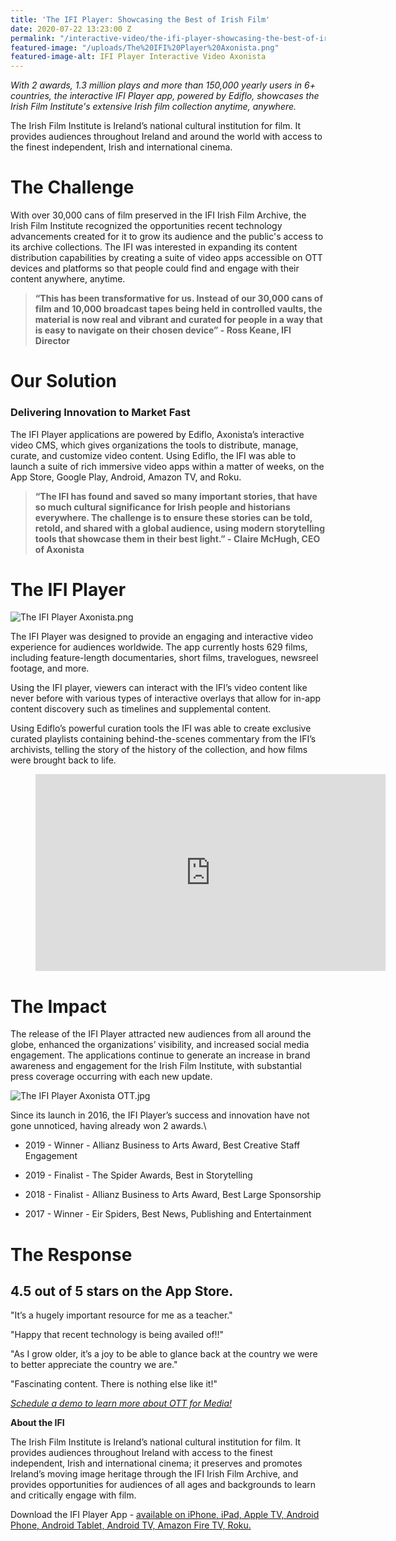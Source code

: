 ```yaml
---
title: 'The IFI Player: Showcasing the Best of Irish Film'
date: 2020-07-22 13:23:00 Z
permalink: "/interactive-video/the-ifi-player-showcasing-the-best-of-irish-film/"
featured-image: "/uploads/The%20IFI%20Player%20Axonista.png"
featured-image-alt: IFI Player Interactive Video Axonista
---
```


*With 2 awards, 1.3 million plays and more than 150,000 yearly users in 6\+ countries, the interactive IFI Player app, powered by Ediflo, showcases the Irish Film Institute's extensive Irish film collection anytime, anywhere.*

The Irish Film Institute is Ireland’s national cultural institution for film. It provides audiences throughout Ireland and around the world with access to the finest independent, Irish and international cinema.

# The Challenge

With over 30,000 cans of film preserved in the IFI Irish Film Archive, the Irish Film Institute recognized the opportunities recent technology advancements created for it to grow its audience and the public's access to its archive collections. The IFI was interested in expanding its content distribution capabilities by creating a suite of video apps accessible on OTT devices and platforms so that people could find and engage with their content anywhere, anytime.

> **“This has been transformative for us. Instead of our 30,000 cans of film and 10,000 broadcast tapes being held in controlled vaults, the material is now real and vibrant and curated for people in a way that is easy to navigate on their chosen device” - Ross Keane, IFI Director**

# Our Solution

### Delivering Innovation to Market Fast

The IFI Player applications are powered by Ediflo, Axonista’s interactive video CMS, which gives organizations the tools to distribute, manage, curate, and customize video content. Using Ediflo, the IFI was able to launch a suite of rich immersive video apps within a matter of weeks, on the App Store, Google Play, Android, Amazon TV, and Roku.

> **“The IFI has found and saved so many important stories, that have so much cultural significance for Irish people and historians everywhere. The challenge is to ensure these stories can be told, retold, and shared with a global audience, using modern storytelling tools that showcase them in their best light.” - Claire McHugh, CEO of Axonista**

# The IFI Player

![The IFI Player Axonista.png](/uploads/The%20IFI%20Player%20Axonista.png)

The IFI Player was designed to provide an engaging and interactive video experience for audiences worldwide. The app currently hosts 629 films, including feature-length documentaries, short films, travelogues, newsreel footage, and more.

Using the IFI player, viewers can interact with the IFI’s video content like never before with various types of interactive overlays that allow for in-app content discovery such as timelines and supplemental content.

Using Ediflo’s powerful curation tools the IFI was able to create exclusive curated playlists containing behind-the-scenes commentary from the IFI’s archivists, telling the story of the history of the collection, and how films were brought back to life.

<figure class="video_container">
<iframe width="560" height="315" src="https://www.youtube.com/embed/WUWSFkCCwPI" frameborder="0" allow="accelerometer; autoplay; encrypted-media; gyroscope; picture-in-picture" allowfullscreen></iframe>
</figure>

# The Impact

The release of the IFI Player attracted new audiences from all around the globe, enhanced the organizations’ visibility, and increased social media engagement. The applications continue to generate an increase in brand awareness and engagement for the Irish Film Institute, with substantial press coverage occurring with each new update.

![The IFI Player Axonista OTT.jpg](/uploads/The%20IFI%20Player%20Axonista%20OTT.jpg)

Since its launch in 2016, the IFI Player’s success and innovation have not gone unnoticed, having already won 2 awards.\

* 2019 - Winner - Allianz Business to Arts Award, Best Creative Staff Engagement

* 2019 - Finalist - The Spider Awards, Best in Storytelling

* 2018 - Finalist - Allianz Business to Arts Award, Best Large Sponsorship

* 2017 - Winner - Eir Spiders, Best News, Publishing and Entertainment

# The Response

## **4.5 out of 5 stars** on the App Store.

"It’s a hugely important resource for me as a teacher."

"Happy that recent technology is being availed of!!"

"As I grow older, it’s a joy to be able to glance back at the country we were to better appreciate the country we are."

"Fascinating content. There is nothing else like it!"

*[Schedule a demo to learn more about OTT for Media!](https://www.axonista.com/demo)*

**About the IFI**

The Irish Film Institute is Ireland’s national cultural institution for film. It provides audiences throughout Ireland with access to the finest independent, Irish and international cinema; it preserves and promotes Ireland’s moving image heritage through the IFI Irish Film Archive, and provides opportunities for audiences of all ages and backgrounds to learn and critically engage with film.

Download the IFI Player App - [available on iPhone, iPad, Apple TV, Android Phone, Android Tablet, Android TV, Amazon Fire TV, Roku.](https://ifiplayer.ie/app/)